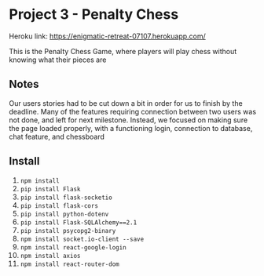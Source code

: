 # Project 3 - Penalty Chess
Heroku link:
https://enigmatic-retreat-07107.herokuapp.com/

This is the Penalty Chess Game, where players will play chess without knowing what their pieces are

## Notes

Our users stories had to be cut down a bit in order for us to finish by the deadline.
Many of the features requiring connection between two users was not done, and left for next milestone.
Instead, we focused on making sure the page loaded properly, with a functioning login, connection to database, chat feature, and chessboard

## Install
1. `npm install`
2. `pip install Flask`
4. `pip install flask-socketio`
5. `pip install flask-cors`
6. `pip install python-dotenv`
7. `pip install Flask-SQLAlchemy==2.1`
8. `pip install psycopg2-binary`
9. `npm install socket.io-client --save`
10. `npm install react-google-login`
11. `npm install axios`
12. `npm install react-router-dom`
